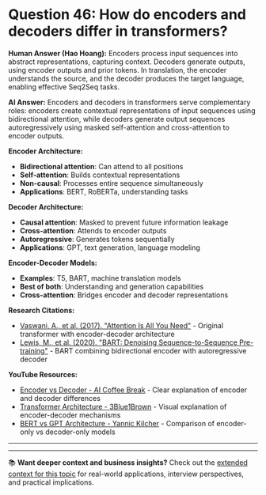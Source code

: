 # Question 46: How do encoders and decoders differ in transformers?

**Human Answer (Hao Hoang):**
Encoders process input sequences into abstract representations, capturing context. Decoders generate outputs, using encoder outputs and prior tokens. In translation, the encoder understands the source, and the decoder produces the target language, enabling effective Seq2Seq tasks.

**AI Answer:**
Encoders and decoders in transformers serve complementary roles: encoders create contextual representations of input sequences using bidirectional attention, while decoders generate output sequences autoregressively using masked self-attention and cross-attention to encoder outputs.

**Encoder Architecture:**
- **Bidirectional attention**: Can attend to all positions
- **Self-attention**: Builds contextual representations
- **Non-causal**: Processes entire sequence simultaneously
- **Applications**: BERT, RoBERTa, understanding tasks

**Decoder Architecture:**
- **Causal attention**: Masked to prevent future information leakage
- **Cross-attention**: Attends to encoder outputs
- **Autoregressive**: Generates tokens sequentially
- **Applications**: GPT, text generation, language modeling

**Encoder-Decoder Models:**
- **Examples**: T5, BART, machine translation models
- **Best of both**: Understanding and generation capabilities
- **Cross-attention**: Bridges encoder and decoder representations

**Research Citations:**
- [Vaswani, A., et al. (2017). "Attention Is All You Need"](https://arxiv.org/abs/1706.03762) - Original transformer with encoder-decoder architecture
- [Lewis, M., et al. (2020). "BART: Denoising Sequence-to-Sequence Pre-training"](https://arxiv.org/abs/1910.13461) - BART combining bidirectional encoder with autoregressive decoder

**YouTube Resources:**
- [Encoder vs Decoder - AI Coffee Break](https://www.youtube.com/watch?v=S7oA5C43Rbc) - Clear explanation of encoder and decoder differences
- [Transformer Architecture - 3Blue1Brown](https://www.youtube.com/watch?v=eMlx5fFNoYc) - Visual explanation of encoder-decoder mechanisms
- [BERT vs GPT Architecture - Yannic Kilcher](https://www.youtube.com/watch?v=UU1WVnMk4E8) - Comparison of encoder-only vs decoder-only models

---

---

📚 **Want deeper context and business insights?** Check out the [extended context for this topic](content/46_encoders_vs_decoders_context.md) for real-world applications, interview perspectives, and practical implications.